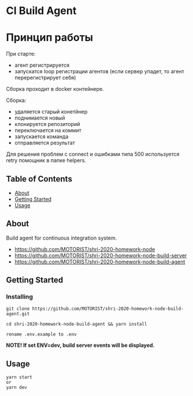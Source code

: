 # CI Build Agent

# Принцип работы

При старте:
- агент регистрируется
- запускатся loop регистрации агентов (если сервер упадет, то агент перерегистрирует себя)

Сборка проходит в docker контейнере.

Сборка:
- удаляется старый конетйнер
- поднимается новый
- клонируется репозиторий
- переключается на коммит
- запускается команда
- отправляется результат

Для решения проблем с connect и ошибками типа 500 используется retry помощник в папке helpers.

## Table of Contents

- [About](#about)
- [Getting Started](#getting_started)
- [Usage](#usage)

## About <a name = "about"></a>

Build agent for continuous integration system.
- https://github.com/MOTORIST/shri-2020-homework-node
- https://github.com/MOTORIST/shri-2020-homework-node-build-server
- https://github.com/MOTORIST/shri-2020-homework-node-build-agent

## Getting Started <a name = "getting_started"></a>

### Installing

```
git clone https://github.com/MOTORIST/shri-2020-homework-node-build-agent.git

cd shri-2020-homework-node-build-agent && yarn install

rename .env.example to .env
```

**NOTE! If set ENV=dev, build server events will be displayed.**

## Usage <a name = "usage"></a>

```
yarn start
or 
yarn dev
```
